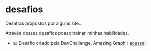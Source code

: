 # desafios

Desafios propostos por alguns site...

Através desses desafios posso treinar minhas habilidades. 

- <p>📊 Desafio criado pela DevChallenge, Amazing Graph : <a href="https://suzanadossantos.github.io/desafios/amazing graph/">acesse</a>!</p>
